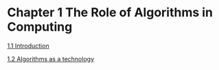 # Chapter 1 The Role of Algorithms in Computing 

[1.1 Introduction](/Part1/Chapter1.md#11-algorithms)

[1.2 Algorithms as a technology](/Part1/Chapter1.md#12-algorithms-as-a-technology)
